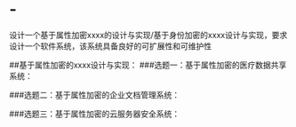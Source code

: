 # -
设计一个基于属性加密xxxx的设计与实现/基于身份加密的xxxx设计与实现，要求设计一个软件系统，该系统具备良好的可扩展性和可维护性

##基于属性加密的xxxx设计与实现：
###选题一：基于属性加密的医疗数据共享系统：

###选题二：基于属性加密的企业文档管理系统：

###选题三：基于属性加密的云服务器安全系统：
